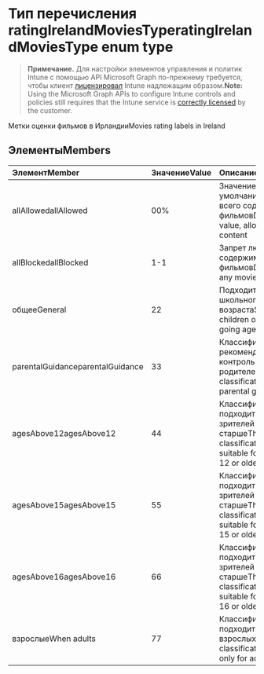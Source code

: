 # <a name="ratingirelandmoviestype-enum-type"></a><span data-ttu-id="a2bce-101">Тип перечисления ratingIrelandMoviesType</span><span class="sxs-lookup"><span data-stu-id="a2bce-101">ratingIrelandMoviesType enum type</span></span>

> <span data-ttu-id="a2bce-102">**Примечание.** Для настройки элементов управления и политик Intune с помощью API Microsoft Graph по-прежнему требуется, чтобы клиент [лицензировал](https://go.microsoft.com/fwlink/?linkid=839381) Intune надлежащим образом.</span><span class="sxs-lookup"><span data-stu-id="a2bce-102">**Note:** Using the Microsoft Graph APIs to configure Intune controls and policies still requires that the Intune service is [correctly licensed](https://go.microsoft.com/fwlink/?linkid=839381) by the customer.</span></span>

<span data-ttu-id="a2bce-103">Метки оценки фильмов в Ирландии</span><span class="sxs-lookup"><span data-stu-id="a2bce-103">Movies rating labels in Ireland</span></span>
## <a name="members"></a><span data-ttu-id="a2bce-104">Элементы</span><span class="sxs-lookup"><span data-stu-id="a2bce-104">Members</span></span>
|<span data-ttu-id="a2bce-105">Элемент</span><span class="sxs-lookup"><span data-stu-id="a2bce-105">Member</span></span>|<span data-ttu-id="a2bce-106">Значение</span><span class="sxs-lookup"><span data-stu-id="a2bce-106">Value</span></span>|<span data-ttu-id="a2bce-107">Описание</span><span class="sxs-lookup"><span data-stu-id="a2bce-107">Description</span></span>|
|:---|:---|:---|
|<span data-ttu-id="a2bce-108">allAllowed</span><span class="sxs-lookup"><span data-stu-id="a2bce-108">allAllowed</span></span>|<span data-ttu-id="a2bce-109">0</span><span class="sxs-lookup"><span data-stu-id="a2bce-109">0%</span></span>|<span data-ttu-id="a2bce-110">Значение по умолчанию, допуск всего содержимого фильмов</span><span class="sxs-lookup"><span data-stu-id="a2bce-110">Default value, allow all movies content</span></span>|
|<span data-ttu-id="a2bce-111">allBlocked</span><span class="sxs-lookup"><span data-stu-id="a2bce-111">allBlocked</span></span>|<span data-ttu-id="a2bce-112">1</span><span class="sxs-lookup"><span data-stu-id="a2bce-112">-1</span></span>|<span data-ttu-id="a2bce-113">Запрет любого содержимого фильмов</span><span class="sxs-lookup"><span data-stu-id="a2bce-113">Do not allow any movies content</span></span>|
|<span data-ttu-id="a2bce-114">общее</span><span class="sxs-lookup"><span data-stu-id="a2bce-114">General</span></span>|<span data-ttu-id="a2bce-115">2</span><span class="sxs-lookup"><span data-stu-id="a2bce-115">2</span></span>|<span data-ttu-id="a2bce-116">Подходит для детей школьного возраста</span><span class="sxs-lookup"><span data-stu-id="a2bce-116">Suitable for children of school going age</span></span>|
|<span data-ttu-id="a2bce-117">parentalGuidance</span><span class="sxs-lookup"><span data-stu-id="a2bce-117">parentalGuidance</span></span>|<span data-ttu-id="a2bce-118">3</span><span class="sxs-lookup"><span data-stu-id="a2bce-118">3</span></span>|<span data-ttu-id="a2bce-119">Классификация PG — рекомендуется контроль родителей</span><span class="sxs-lookup"><span data-stu-id="a2bce-119">The PG classification advises parental guidance</span></span>|
|<span data-ttu-id="a2bce-120">agesAbove12</span><span class="sxs-lookup"><span data-stu-id="a2bce-120">agesAbove12</span></span>|<span data-ttu-id="a2bce-121">4</span><span class="sxs-lookup"><span data-stu-id="a2bce-121">4</span></span>|<span data-ttu-id="a2bce-122">Классификация 12A подходит для зрителей 12 лет и старше</span><span class="sxs-lookup"><span data-stu-id="a2bce-122">The 12A classification is suitable for viewers of 12 or older</span></span>|
|<span data-ttu-id="a2bce-123">agesAbove15</span><span class="sxs-lookup"><span data-stu-id="a2bce-123">agesAbove15</span></span>|<span data-ttu-id="a2bce-124">5</span><span class="sxs-lookup"><span data-stu-id="a2bce-124">5</span></span>|<span data-ttu-id="a2bce-125">Классификация 15A подходит для зрителей 15 лет и старше</span><span class="sxs-lookup"><span data-stu-id="a2bce-125">The 15A classification is suitable for viewers of 15 or older</span></span>|
|<span data-ttu-id="a2bce-126">agesAbove16</span><span class="sxs-lookup"><span data-stu-id="a2bce-126">agesAbove16</span></span>|<span data-ttu-id="a2bce-127">6</span><span class="sxs-lookup"><span data-stu-id="a2bce-127">6</span></span>|<span data-ttu-id="a2bce-128">Классификация 16 подходит для зрителей 16 лет и старше</span><span class="sxs-lookup"><span data-stu-id="a2bce-128">The 16 classification is suitable for viewers of 16 or older</span></span>|
|<span data-ttu-id="a2bce-129">взрослые</span><span class="sxs-lookup"><span data-stu-id="a2bce-129">When adults</span></span>|<span data-ttu-id="a2bce-130">7</span><span class="sxs-lookup"><span data-stu-id="a2bce-130">7</span></span>|<span data-ttu-id="a2bce-131">Классификация 18 подходит только для взрослых</span><span class="sxs-lookup"><span data-stu-id="a2bce-131">The 18 classification, suitable only for adults</span></span>|









